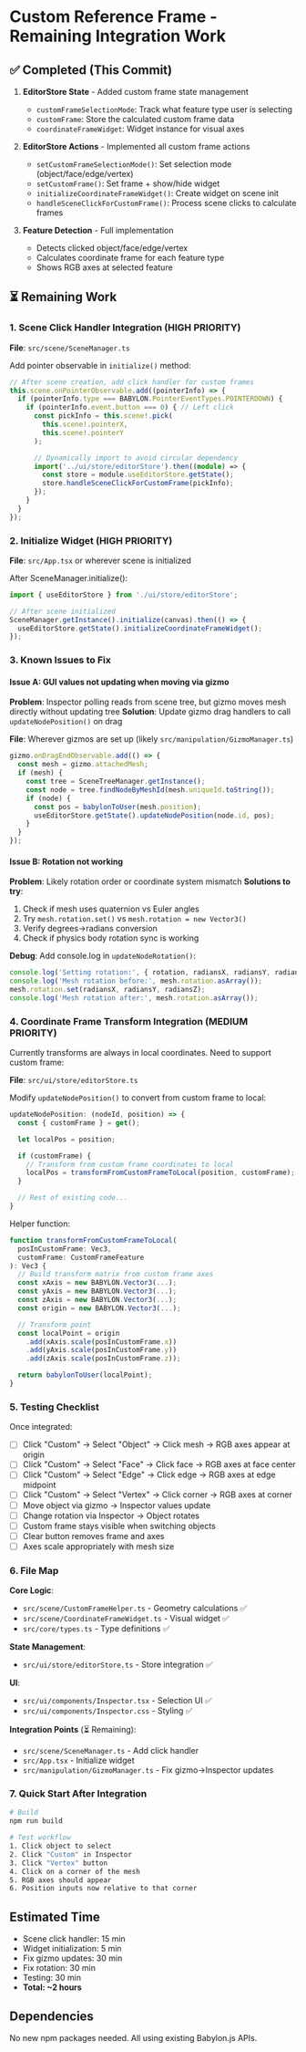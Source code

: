 # Custom Reference Frame - Remaining Integration Work

## ✅ Completed (This Commit)

1. **EditorStore State** - Added custom frame state management
   - `customFrameSelectionMode`: Track what feature type user is selecting
   - `customFrame`: Store the calculated custom frame data
   - `coordinateFrameWidget`: Widget instance for visual axes

2. **EditorStore Actions** - Implemented all custom frame actions
   - `setCustomFrameSelectionMode()`: Set selection mode (object/face/edge/vertex)
   - `setCustomFrame()`: Set frame + show/hide widget
   - `initializeCoordinateFrameWidget()`: Create widget on scene init
   - `handleSceneClickForCustomFrame()`: Process scene clicks to calculate frames

3. **Feature Detection** - Full implementation
   - Detects clicked object/face/edge/vertex
   - Calculates coordinate frame for each feature type
   - Shows RGB axes at selected feature

## ⏳ Remaining Work

### 1. Scene Click Handler Integration (HIGH PRIORITY)
**File**: `src/scene/SceneManager.ts`

Add pointer observable in `initialize()` method:

```typescript
// After scene creation, add click handler for custom frames
this.scene.onPointerObservable.add((pointerInfo) => {
  if (pointerInfo.type === BABYLON.PointerEventTypes.POINTERDOWN) {
    if (pointerInfo.event.button === 0) { // Left click
      const pickInfo = this.scene!.pick(
        this.scene!.pointerX,
        this.scene!.pointerY
      );

      // Dynamically import to avoid circular dependency
      import('../ui/store/editorStore').then((module) => {
        const store = module.useEditorStore.getState();
        store.handleSceneClickForCustomFrame(pickInfo);
      });
    }
  }
});
```

### 2. Initialize Widget (HIGH PRIORITY)
**File**: `src/App.tsx` or wherever scene is initialized

After SceneManager.initialize():

```typescript
import { useEditorStore } from './ui/store/editorStore';

// After scene initialized
SceneManager.getInstance().initialize(canvas).then(() => {
  useEditorStore.getState().initializeCoordinateFrameWidget();
});
```

### 3. Known Issues to Fix

#### Issue A: GUI values not updating when moving via gizmo
**Problem**: Inspector polling reads from scene tree, but gizmo moves mesh directly without updating tree
**Solution**: Update gizmo drag handlers to call `updateNodePosition()` on drag

**File**: Wherever gizmos are set up (likely `src/manipulation/GizmoManager.ts`)

```typescript
gizmo.onDragEndObservable.add(() => {
  const mesh = gizmo.attachedMesh;
  if (mesh) {
    const tree = SceneTreeManager.getInstance();
    const node = tree.findNodeByMeshId(mesh.uniqueId.toString());
    if (node) {
      const pos = babylonToUser(mesh.position);
      useEditorStore.getState().updateNodePosition(node.id, pos);
    }
  }
});
```

#### Issue B: Rotation not working
**Problem**: Likely rotation order or coordinate system mismatch
**Solutions to try**:
1. Check if mesh uses quaternion vs Euler angles
2. Try `mesh.rotation.set()` vs `mesh.rotation = new Vector3()`
3. Verify degrees→radians conversion
4. Check if physics body rotation sync is working

**Debug**: Add console.log in `updateNodeRotation()`:
```typescript
console.log('Setting rotation:', { rotation, radiansX, radiansY, radiansZ });
console.log('Mesh rotation before:', mesh.rotation.asArray());
mesh.rotation.set(radiansX, radiansY, radiansZ);
console.log('Mesh rotation after:', mesh.rotation.asArray());
```

### 4. Coordinate Frame Transform Integration (MEDIUM PRIORITY)
Currently transforms are always in local coordinates. Need to support custom frame:

**File**: `src/ui/store/editorStore.ts`

Modify `updateNodePosition()` to convert from custom frame to local:

```typescript
updateNodePosition: (nodeId, position) => {
  const { customFrame } = get();

  let localPos = position;

  if (customFrame) {
    // Transform from custom frame coordinates to local
    localPos = transformFromCustomFrameToLocal(position, customFrame);
  }

  // Rest of existing code...
}
```

Helper function:
```typescript
function transformFromCustomFrameToLocal(
  posInCustomFrame: Vec3,
  customFrame: CustomFrameFeature
): Vec3 {
  // Build transform matrix from custom frame axes
  const xAxis = new BABYLON.Vector3(...);
  const yAxis = new BABYLON.Vector3(...);
  const zAxis = new BABYLON.Vector3(...);
  const origin = new BABYLON.Vector3(...);

  // Transform point
  const localPoint = origin
    .add(xAxis.scale(posInCustomFrame.x))
    .add(yAxis.scale(posInCustomFrame.y))
    .add(zAxis.scale(posInCustomFrame.z));

  return babylonToUser(localPoint);
}
```

### 5. Testing Checklist

Once integrated:

- [ ] Click "Custom" → Select "Object" → Click mesh → RGB axes appear at origin
- [ ] Click "Custom" → Select "Face" → Click face → RGB axes at face center
- [ ] Click "Custom" → Select "Edge" → Click edge → RGB axes at edge midpoint
- [ ] Click "Custom" → Select "Vertex" → Click corner → RGB axes at corner
- [ ] Move object via gizmo → Inspector values update
- [ ] Change rotation via Inspector → Object rotates
- [ ] Custom frame stays visible when switching objects
- [ ] Clear button removes frame and axes
- [ ] Axes scale appropriately with mesh size

### 6. File Map

**Core Logic**:
- `src/scene/CustomFrameHelper.ts` - Geometry calculations ✅
- `src/scene/CoordinateFrameWidget.ts` - Visual widget ✅
- `src/core/types.ts` - Type definitions ✅

**State Management**:
- `src/ui/store/editorStore.ts` - Store integration ✅

**UI**:
- `src/ui/components/Inspector.tsx` - Selection UI ✅
- `src/ui/components/Inspector.css` - Styling ✅

**Integration Points** (⏳ Remaining):
- `src/scene/SceneManager.ts` - Add click handler
- `src/App.tsx` - Initialize widget
- `src/manipulation/GizmoManager.ts` - Fix gizmo→Inspector updates

### 7. Quick Start After Integration

```bash
# Build
npm run build

# Test workflow
1. Click object to select
2. Click "Custom" in Inspector
3. Click "Vertex" button
4. Click on a corner of the mesh
5. RGB axes should appear
6. Position inputs now relative to that corner
```

## Estimated Time
- Scene click handler: 15 min
- Widget initialization: 5 min
- Fix gizmo updates: 30 min
- Fix rotation: 30 min
- Testing: 30 min
- **Total: ~2 hours**

## Dependencies
No new npm packages needed. All using existing Babylon.js APIs.
